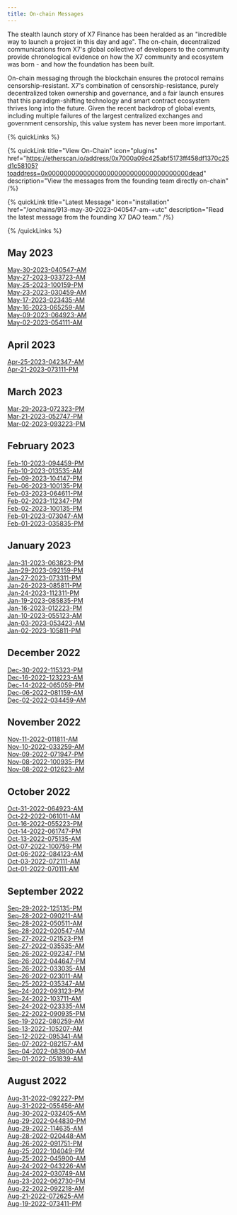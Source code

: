 ```yaml
---
title: On-chain Messages
---
```


The stealth launch story of X7 Finance has been heralded as an "incredible way to launch a project in this day and age". The on-chain, decentralized communications from X7's global collective of developers to the community provide chronological evidence on how the X7 community and ecosystem was born - and how the foundation has been built.

On-chain messaging through the blockchain ensures the protocol remains censorship-resistant. X7's combination of censorship-resistance, purely decentralized token ownership and governance, and a fair launch ensures that this paradigm-shifting technology and smart contract ecosystem thrives long into the future. Given the recent backdrop of global events, including multiple failures of the largest centralized exchanges and government censorship, this value system has never been more important.

{% quickLinks %}

{% quickLink title="View On-Chain" icon="plugins" href="https://etherscan.io/address/0x7000a09c425abf5173ff458df1370c25d1c58105?toaddress=0x000000000000000000000000000000000000dead" description="View the messages from the founding team directly on-chain" /%}

{% quickLink title="Latest Message" icon="installation" href="/onchains/913-may-30-2023-040547-am-+utc" description="Read the latest message from the founding X7 DAO team." /%}

{% /quickLinks %}

## May 2023

[May-30-2023-040547-AM](/onchains/913-may-30-2023-040547-am-+utc)\
[May-27-2023-033723-AM](/onchains/914-may-27-2023-033723-am-+utc)\
[May-25-2023-100159-PM](/onchains/915-may-25-2023-100159-pm-+utc)\
[May-23-2023-030459-AM](/onchains/916-may-23-2023-030459-am-+utc)\
[May-17-2023-023435-AM](/onchains/917-may-17-2023-023435-am-+utc)\
[May-16-2023-065259-AM](/onchains/918-may-16-2023-065259-am-+utc)\
[May-09-2023-064923-AM](/onchains/919-may-09-2023-064923-am-+utc)\
[May-02-2023-054111-AM](/onchains/920-may-02-2023-054111-am-+utc)

## April 2023

[Apr-25-2023-042347-AM](/onchains/921-apr-25-2023-042347-am-+utc)\
[Apr-21-2023-073111-PM](/onchains/922-apr-21-2023-073111-pm-+utc)

## March 2023

[Mar-29-2023-072323-PM](/onchains/923-mar-29-2023-072323-pm-+utc)\
[Mar-21-2023-052747-PM](/onchains/924-mar-21-2023-052747-pm-+utc)\
[Mar-02-2023-093223-PM](/onchains/925-mar-02-2023-093223-pm-+utc)

## February 2023

[Feb-10-2023-094459-PM](/onchains/926-feb-10-2023-094459-pm-+utc)\
[Feb-10-2023-013535-AM](/onchains/927-feb-10-2023-013535-am-+utc)\
[Feb-09-2023-104147-PM](/onchains/928-feb-09-2023-104147-pm-+utc)\
[Feb-06-2023-100135-PM](/onchains/929-feb-06-2023-052259-am-+utc)\
[Feb-03-2023-064611-PM](/onchains/930-feb-03-2023-064611-pm-+utc)\
[Feb-02-2023-112347-PM](/onchains/931-feb-02-2023-112347-pm-+utc)\
[Feb-02-2023-100135-PM](/onchains/932-feb-02-2023-100135-pm-+utc)\
[Feb-01-2023-073047-AM](/onchains/933-feb-01-2023-073047-am-+utc)\
[Feb-01-2023-035835-PM](/onchains/934-feb-01-2023-035835-pm-+utc)

## January 2023

[Jan-31-2023-063823-PM](/onchains/935-jan-31-2023-063823-pm-+utc)\
[Jan-29-2023-092159-PM](/onchains/936-jan-29-2023-092159-pm-+utc)\
[Jan-27-2023-073311-PM](/onchains/937-jan-27-2023-073311-pm-+utc)\
[Jan-26-2023-085811-PM](/onchains/938-jan-26-2023-085811-pm-+utc)\
[Jan-24-2023-112311-PM](/onchains/939-jan-24-2023-112311-pm-+utc)\
[Jan-19-2023-085835-PM](/onchains/940-jan-19-2023-085835-pm-+utc)\
[Jan-16-2023-012223-PM](/onchains/941-jan-16-2023-012223-pm-+utc)\
[Jan-10-2023-055123-AM](/onchains/942-jan-10-2023-055123-am-+utc)\
[Jan-03-2023-053423-AM](/onchains/943-jan-03-2023-053423-am-+utc)\
[Jan-02-2023-105811-PM](/onchains/944-jan-02-2023-105811-pm-+utc)

## December 2022

[Dec-30-2022-115323-PM](/onchains/945-dec-30-2022-115323-pm-+utc)\
[Dec-16-2022-123223-AM](/onchains/946-dec-16-2022-123223-am-+utc)\
[Dec-14-2022-065059-PM](/onchains/947-dec-14-2022-065059-pm-+utc)\
[Dec-06-2022-081159-AM](/onchains/948-dec-06-2022-081159-am-+utc)\
[Dec-02-2022-034459-AM](/onchains/949-dec-02-2022-034459-am-+utc)

## November 2022

[Nov-11-2022-011811-AM](/onchains/950-nov-11-2022-011811-am-+utc)\
[Nov-10-2022-033259-AM](/onchains/951-nov-10-2022-033259-am-+utc)\
[Nov-09-2022-071947-PM](/onchains/952-nov-09-2022-071947-pm-+utc)\
[Nov-08-2022-100935-PM](/onchains/953-nov-08-2022-100935-pm-+utc)\
[Nov-08-2022-012623-AM](/onchains/954-nov-08-2022-012623-am-+utc)

## October 2022

[Oct-31-2022-064923-AM](/onchains/955-oct-31-2022-064923-am-+utc)\
[Oct-22-2022-061011-AM](/onchains/956-oct-22-2022-061011-am-+utc)\
[Oct-16-2022-055223-PM](/onchains/957-oct-16-2022-055223-pm-+utc)\
[Oct-14-2022-061747-PM](/onchains/958-oct-14-2022-061747-pm-+utc)\
[Oct-13-2022-075135-AM](/onchains/959-oct-13-2022-075135-am-+utc)\
[Oct-07-2022-100759-PM](/onchains/960-oct-07-2022-100759-pm-+utc)\
[Oct-06-2022-084123-AM](/onchains/961-oct-06-2022-084123-am-+utc)\
[Oct-03-2022-072111-AM](/onchains/962-oct-03-2022-072111-am-+utc)\
[Oct-01-2022-070111-AM](/onchains/963-oct-01-2022-070111-am-+utc)

## September 2022

[Sep-29-2022-125135-PM](/onchains/964-sep-29-2022-125135-pm-+utc)\
[Sep-28-2022-090211-AM](/onchains/965-sep-28-2022-090211-am-+utc)\
[Sep-28-2022-050511-AM](/onchains/966-sep-28-2022-050511-am-+utc)\
[Sep-28-2022-020547-AM](/onchains/967-sep-28-2022-020547-am-+utc)\
[Sep-27-2022-021523-PM](/onchains/968-sep-27-2022-021523-pm-+utc)\
[Sep-27-2022-035535-AM](/onchains/969-sep-27-2022-035535-am-+utc)\
[Sep-26-2022-092347-PM](/onchains/970-sep-26-2022-092347-pm-+utc)\
[Sep-26-2022-044647-PM](/onchains/971-sep-26-2022-044647-pm-+utc)\
[Sep-26-2022-033035-AM](/onchains/972-sep-26-2022-033035-am-+utc)\
[Sep-26-2022-023011-AM](/onchains/973-sep-26-2022-023011-am-+utc)\
[Sep-25-2022-035347-AM](/onchains/974-sep-25-2022-035347-am-+utc)\
[Sep-24-2022-093123-PM](/onchains/975-sep-24-2022-093123-pm-+utc)\
[Sep-24-2022-103711-AM](/onchains/976-sep-24-2022-103711-am-+utc)\
[Sep-24-2022-023335-AM](/onchains/977-sep-24-2022-023335-am-+utc)\
[Sep-22-2022-090935-PM](/onchains/978-sep-22-2022-090935-pm-+utc)\
[Sep-19-2022-080259-AM](/onchains/979-sep-19-2022-080259-am-+utc)\
[Sep-13-2022-105207-AM](/onchains/980-sep-13-2022-105207-am-+utc)\
[Sep-12-2022-095341-AM](/onchains/981-sep-12-2022-095341-am-+utc)\
[Sep-07-2022-082157-AM](/onchains/982-sep-07-2022-082157-am-+utc)\
[Sep-04-2022-083900-AM](/onchains/983-sep-04-2022-083900-am-+utc)\
[Sep-01-2022-051839-AM](/onchains/984-sep-01-2022-051839-am-+utc)

## August 2022

[Aug-31-2022-092227-PM](/onchains/985-aug-31-2022-092227-pm-+utc)\
[Aug-31-2022-055456-AM](/onchains/986-aug-31-2022-055456-am-+utc)\
[Aug-30-2022-032405-AM](/onchains/987-aug-30-2022-032405-am-+utc)\
[Aug-29-2022-044830-PM](/onchains/988-aug-29-2022-044830-pm-+utc)\
[Aug-29-2022-114635-AM](/onchains/989-aug-29-2022-114635-am-+utc)\
[Aug-28-2022-020448-AM](/onchains/990-aug-28-2022-020448-am-+utc)\
[Aug-26-2022-091751-PM](/onchains/991-aug-26-2022-091751-pm-+utc)\
[Aug-25-2022-104049-PM](/onchains/992-aug-25-2022-104049-pm-+utc)\
[Aug-25-2022-045900-AM](/onchains/993-aug-25-2022-045900-am-+utc)\
[Aug-24-2022-043226-AM](/onchains/994-aug-24-2022-043226-am-+utc)\
[Aug-24-2022-030749-AM](/onchains/995-aug-24-2022-030749-am-+utc)\
[Aug-23-2022-062730-PM](/onchains/996-aug-23-2022-062730-pm-+utc)\
[Aug-22-2022-092218-AM](/onchains/997-aug-22-2022-092218-am-+utc)\
[Aug-21-2022-072625-AM](/onchains/998-aug-21-2022-072625-am-+utc)\
[Aug-19-2022-073411-PM](/onchains/999-aug-19-2022-073411-pm-+utc)
